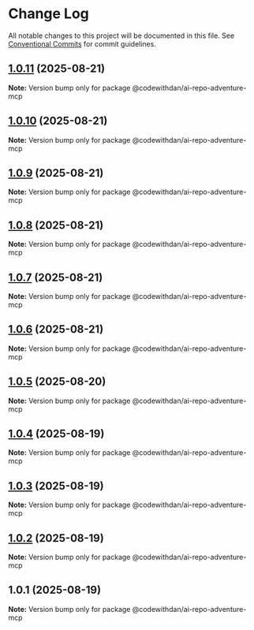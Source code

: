 # Change Log

All notable changes to this project will be documented in this file.
See [Conventional Commits](https://conventionalcommits.org) for commit guidelines.

## [1.0.11](https://github.com/danwahlin/ai-repo-adventures/compare/@codewithdan/ai-repo-adventure-mcp@1.0.10...@codewithdan/ai-repo-adventure-mcp@1.0.11) (2025-08-21)

**Note:** Version bump only for package @codewithdan/ai-repo-adventure-mcp





## [1.0.10](https://github.com/danwahlin/ai-repo-adventures/compare/@codewithdan/ai-repo-adventure-mcp@1.0.9...@codewithdan/ai-repo-adventure-mcp@1.0.10) (2025-08-21)

**Note:** Version bump only for package @codewithdan/ai-repo-adventure-mcp





## [1.0.9](https://github.com/danwahlin/ai-repo-adventures/compare/@codewithdan/ai-repo-adventure-mcp@1.0.8...@codewithdan/ai-repo-adventure-mcp@1.0.9) (2025-08-21)

**Note:** Version bump only for package @codewithdan/ai-repo-adventure-mcp





## [1.0.8](https://github.com/danwahlin/ai-repo-adventures/compare/@codewithdan/ai-repo-adventure-mcp@1.0.7...@codewithdan/ai-repo-adventure-mcp@1.0.8) (2025-08-21)

**Note:** Version bump only for package @codewithdan/ai-repo-adventure-mcp





## [1.0.7](https://github.com/danwahlin/ai-repo-adventures/compare/@codewithdan/ai-repo-adventure-mcp@1.0.6...@codewithdan/ai-repo-adventure-mcp@1.0.7) (2025-08-21)

**Note:** Version bump only for package @codewithdan/ai-repo-adventure-mcp





## [1.0.6](https://github.com/danwahlin/ai-repo-adventures/compare/@codewithdan/ai-repo-adventure-mcp@1.0.5...@codewithdan/ai-repo-adventure-mcp@1.0.6) (2025-08-21)

**Note:** Version bump only for package @codewithdan/ai-repo-adventure-mcp





## [1.0.5](https://github.com/danwahlin/ai-repo-adventures/compare/@codewithdan/ai-repo-adventure-mcp@1.0.4...@codewithdan/ai-repo-adventure-mcp@1.0.5) (2025-08-20)

**Note:** Version bump only for package @codewithdan/ai-repo-adventure-mcp





## [1.0.4](https://github.com/danwahlin/ai-repo-adventures/compare/@codewithdan/ai-repo-adventure-mcp@1.0.3...@codewithdan/ai-repo-adventure-mcp@1.0.4) (2025-08-19)

**Note:** Version bump only for package @codewithdan/ai-repo-adventure-mcp





## [1.0.3](https://github.com/danwahlin/ai-repo-adventures/compare/@codewithdan/ai-repo-adventure-mcp@1.0.2...@codewithdan/ai-repo-adventure-mcp@1.0.3) (2025-08-19)

**Note:** Version bump only for package @codewithdan/ai-repo-adventure-mcp





## [1.0.2](https://github.com/danwahlin/ai-repo-adventures/compare/@codewithdan/ai-repo-adventure-mcp@1.0.1...@codewithdan/ai-repo-adventure-mcp@1.0.2) (2025-08-19)

**Note:** Version bump only for package @codewithdan/ai-repo-adventure-mcp





## 1.0.1 (2025-08-19)

**Note:** Version bump only for package @codewithdan/ai-repo-adventure-mcp
